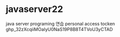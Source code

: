 # javaserver22
java server programing 연습
personal access tocken
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

